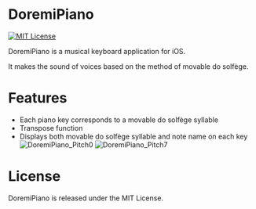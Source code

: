 # DoremiPiano
[![MIT License](http://img.shields.io/badge/license-MIT-blue.svg?style=flat)](LICENSE)

DoremiPiano is a musical keyboard application for iOS.

It makes the sound of voices based on the method of movable do solfège.

# Features
- Each piano key corresponds to a movable do solfège syllable
- Transpose function
- Displays both movable do solfège syllable and note name on each key
![DoremiPiano_Pitch0](https://user-images.githubusercontent.com/47465833/86877296-8654b000-c121-11ea-9d16-ad2b53bd653f.png)
![DoremiPiano_Pitch7](https://user-images.githubusercontent.com/47465833/86877333-9f5d6100-c121-11ea-910a-6fe66617a7e5.png)

# License
DoremiPiano is released under the MIT License.
